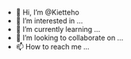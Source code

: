 - 👋 Hi, I’m @Kietteho
- 👀 I’m interested in ...
- 🌱 I’m currently learning ...
- 💞️ I’m looking to collaborate on ...
- 📫 How to reach me ...

<!---
Kietteho/Kietteho is a ✨ special ✨ repository because its `README.md` (this file) appears on your GitHub profile.
You can click the Preview link to take a look at your changes.
--->
